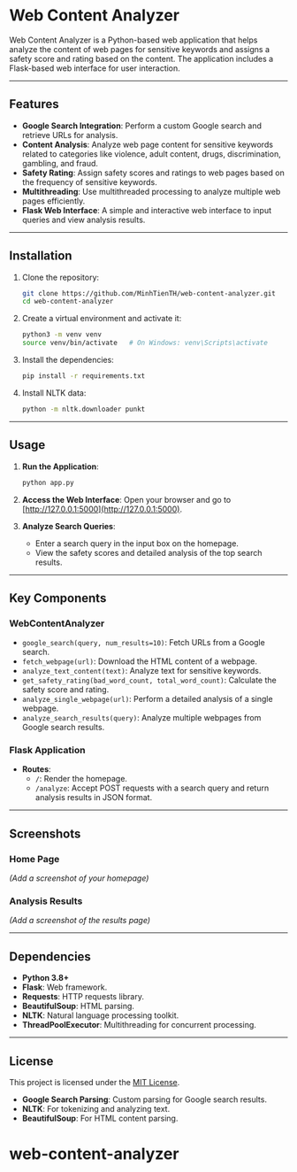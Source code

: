 # Web Content Analyzer

Web Content Analyzer is a Python-based web application that helps analyze the content of web pages for sensitive keywords and assigns a safety score and rating based on the content. The application includes a Flask-based web interface for user interaction.

---

## Features

- **Google Search Integration**: Perform a custom Google search and retrieve URLs for analysis.
- **Content Analysis**: Analyze web page content for sensitive keywords related to categories like violence, adult content, drugs, discrimination, gambling, and fraud.
- **Safety Rating**: Assign safety scores and ratings to web pages based on the frequency of sensitive keywords.
- **Multithreading**: Use multithreaded processing to analyze multiple web pages efficiently.
- **Flask Web Interface**: A simple and interactive web interface to input queries and view analysis results.

---

## Installation

1. Clone the repository:
    ```bash
    git clone https://github.com/MinhTienTH/web-content-analyzer.git
    cd web-content-analyzer
    ```

2. Create a virtual environment and activate it:
    ```bash
    python3 -m venv venv
    source venv/bin/activate   # On Windows: venv\Scripts\activate
    ```

3. Install the dependencies:
    ```bash
    pip install -r requirements.txt
    ```

4. Install NLTK data:
    ```bash
    python -m nltk.downloader punkt
    ```

---

## Usage

1. **Run the Application**:
    ```bash
    python app.py
    ```

2. **Access the Web Interface**:
   Open your browser and go to [http://127.0.0.1:5000](http://127.0.0.1:5000).

3. **Analyze Search Queries**:
   - Enter a search query in the input box on the homepage.
   - View the safety scores and detailed analysis of the top search results.

---

## Key Components

### **WebContentAnalyzer**
- `google_search(query, num_results=10)`: Fetch URLs from a Google search.
- `fetch_webpage(url)`: Download the HTML content of a webpage.
- `analyze_text_content(text)`: Analyze text for sensitive keywords.
- `get_safety_rating(bad_word_count, total_word_count)`: Calculate the safety score and rating.
- `analyze_single_webpage(url)`: Perform a detailed analysis of a single webpage.
- `analyze_search_results(query)`: Analyze multiple webpages from Google search results.

### **Flask Application**
- **Routes**:
  - `/`: Render the homepage.
  - `/analyze`: Accept POST requests with a search query and return analysis results in JSON format.

---

## Screenshots

### Home Page
*(Add a screenshot of your homepage)*

### Analysis Results
*(Add a screenshot of the results page)*

---

## Dependencies

- **Python 3.8+**
- **Flask**: Web framework.
- **Requests**: HTTP requests library.
- **BeautifulSoup**: HTML parsing.
- **NLTK**: Natural language processing toolkit.
- **ThreadPoolExecutor**: Multithreading for concurrent processing.

---

## License

This project is licensed under the [MIT License](LICENSE).

- **Google Search Parsing**: Custom parsing for Google search results.
- **NLTK**: For tokenizing and analyzing text.
- **BeautifulSoup**: For HTML content parsing.
# web-content-analyzer
